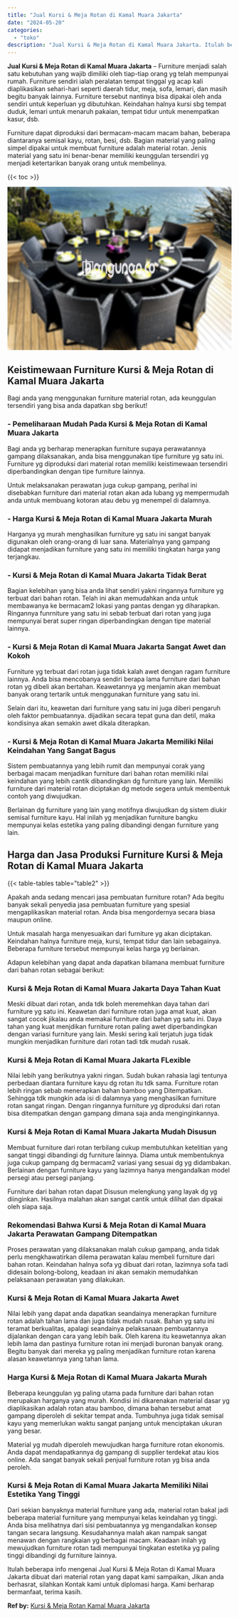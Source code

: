 ```yaml
---
title: "Jual Kursi & Meja Rotan di Kamal Muara Jakarta"
date: "2024-05-20"
categories: 
  - "toko"
description: "Jual Kursi & Meja Rotan di Kamal Muara Jakarta. Itulah beberapa info mengenai Jual Kursi & Meja Rotan di Kamal Muara Jakarta dibuat dari material rotan yang..."
---
```


**Jual Kursi & Meja Rotan di Kamal Muara Jakarta** – Furniture menjadi salah satu kebutuhan yang wajib dimiliki oleh tiap-tiap orang yg telah mempunyai rumah. Furniture sendiri ialah peralatan tempat tinggal yg acap kali diaplikasikan sehari-hari seperti daerah tidur, meja, sofa, lemari, dan masih begitu banyak lainnya. Furniture tersebut nantinya bisa dipakai oleh anda sendiri untuk keperluan yg dibutuhkan. Keindahan halnya kursi sbg tempat duduk, lemari untuk menaruh pakaian, tempat tidur untuk menempatkan kasur, dsb.

Furniture dapat diproduksi dari bermacam-macam macam bahan, beberapa diantaranya semisal kayu, rotan, besi, dsb. Bagian material yang paling simpel dipakai untuk membuat furniture adalah material rotan. Jenis material yang satu ini benar-benar memiliki keunggulan tersendiri yg menjadi ketertarikan banyak orang untuk membelinya.

{{< toc >}}

![Jual Kursi & Meja Rotan di Kamal Muara Jakarta](/images/kursi-meja-rotan-murah26.png)

## Keistimewaan Furniture Kursi & Meja Rotan di Kamal Muara Jakarta

Bagi anda yang menggunakan furniture material rotan, ada keunggulan tersendiri yang bisa anda dapatkan sbg berikut!

### \- Pemeliharaan Mudah Pada Kursi & Meja Rotan di Kamal Muara Jakarta

Bagi anda yg berharap menerapkan furniture supaya perawatannya gampang dilaksanakan, anda bisa menggunakan tipe furniture yg satu ini. Furniture yg diproduksi dari material rotan memiliki keistimewaan tersendiri diperbandingkan dengan tipe furniture lainnya.

Untuk melaksanakan perawatan juga cukup gampang, perihal ini disebabkan furniture dari material rotan akan ada lubang yg mempermudah anda untuk membuang kotoran atau debu yg menempel di dalamnya.

### \- Harga Kursi & Meja Rotan di Kamal Muara Jakarta Murah

Harganya yg murah menghasilkan furniture yg satu ini sangat banyak digunakan oleh orang-orang di luar sana. Materialnya yang gampang didapat menjadikan furniture yang satu ini memiliki tingkatan harga yang terjangkau.

### \- Kursi & Meja Rotan di Kamal Muara Jakarta Tidak Berat

Bagian kelebihan yang bisa anda lihat sendiri yakni ringannya furniture yg terbuat dari bahan rotan. Telah ini akan memudahkan anda untuk membawanya ke bermacam2 lokasi yang pantas dengan yg diharapkan. Ringannya funrniture yang satu ini sebab terbuat dari rotan yang juga mempunyai berat super ringan diperbandingkan dengan tipe material lainnya.

### \- Kursi & Meja Rotan di Kamal Muara Jakarta Sangat Awet dan Kokoh

Furniture yg terbuat dari rotan juga tidak kalah awet dengan ragam furniture lainnya. Anda bisa mencobanya sendiri berapa lama furniture dari bahan rotan yg dibeli akan bertahan. Keawetannya yg menjamin akan membuat banyak orang tertarik untuk menggunakan furniture yang satu ini.

Selain dari itu, keawetan dari furniture yang satu ini juga diberi pengaruh oleh faktor pembuatannya. dijadikan secara tepat guna dan detil, maka kondisinya akan semakin awet dikala diterapkan.

### \- Kursi & Meja Rotan di Kamal Muara Jakarta Memiliki Nilai Keindahan Yang Sangat Bagus

Sistem pembuatannya yang lebih rumit dan mempunyai corak yang berbagai macam menjadikan furniture dari bahan rotan memiliki nilai keindahan yang lebih cantik dibandingkan dg furniture yang lain. Memiliki furniture dari material rotan diciptakan dg metode segera untuk membentuk contoh yang diwujudkan.

Berlainan dg furniture yang lain yang motifnya diwujudkan dg sistem diukir semisal furniture kayu. Hal inilah yg menjadikan furniture bangku mempunyai kelas estetika yang paling dibandingi dengan furniture yang lain.

## Harga dan Jasa Produksi Furniture Kursi & Meja Rotan di Kamal Muara Jakarta

{{< table-tables table="table2" >}}

Apakah anda sedang mencari jasa pembuatan furniture rotan? Ada begitu banyak sekali penyedia jasa pembuatan furniture yang spesial mengaplikasikan material rotan. Anda bisa mengordernya secara biasa maupun online.

Untuk masalah harga menyesuaikan dari furniture yg akan diciptakan. Keindahan halnya furniture meja, kursi, tempat tidur dan lain sebagainya. Beberapa furniture tersebut mempunyai kelas harga yg berlainan.

Adapun kelebihan yang dapat anda dapatkan bilamana membuat furniture dari bahan rotan sebagai berikut:

### Kursi & Meja Rotan di Kamal Muara Jakarta Daya Tahan Kuat

Meski dibuat dari rotan, anda tdk boleh meremehkan daya tahan dari furniture yg satu ini. Keawetan dari furniture rotan juga amat kuat, akan sangat cocok jikalau anda memakai furniture dari bahan yg satu ini. Daya tahan yang kuat menjdikan furniture rotan paling awet diperbandingkan dengan variasi furniture yang lain. Meski sering kali terjatuh juga tidak mungkin menjadikan furniture dari rotan tadi tdk mudah rusak.

### Kursi & Meja Rotan di Kamal Muara Jakarta FLexible

Nilai lebih yang berikutnya yakni ringan. Sudah bukan rahasia lagi tentunya perbedaan diantara furniture kayu dg rotan itu tdk sama. Furniture rotan lebih ringan sebab menerapkan bahan bamboo yang Ditempatkan. Sehingga tdk mungkin ada isi di dalamnya yang menghasilkan furniture rotan sangat ringan. Dengan ringannya furniture yg diproduksi dari rotan bisa ditempatkan dengan gampang dimana saja anda menginginkannya.

### Kursi & Meja Rotan di Kamal Muara Jakarta Mudah Disusun

Membuat furniture dari rotan terbilang cukup membutuhkan ketelitian yang sangat tinggi dibandingi dg furniture lainnya. Diama untuk membentuknya juga cukup gampang dg bermacam2 variasi yang sesuai dg yg didambakan. Berlainan dengan furniture kayu yang lazimnya hanya mengandalkan model persegi atau persegi panjang.

Furniture dari bahan rotan dapat Disusun melengkung yang layak dg yg diinginkan. Hasilnya malahan akan sangat cantik untuk dilihat dan dipakai oleh siapa saja.

### Rekomendasi Bahwa Kursi & Meja Rotan di Kamal Muara Jakarta Perawatan Gampang Ditempatkan

Proses perawatan yang dilaksanakan malah cukup gampang, anda tidak perlu mengkhawatirkan dilema perawatan kalau membeli furniture dari bahan rotan. Keindahan halnya sofa yg dibuat dari rotan, lazimnya sofa tadi didesain bolong-bolong, keadaan ini akan semakin memudahkan pelaksanaan perawatan yang dilakukan.

### Kursi & Meja Rotan di Kamal Muara Jakarta Awet

Nilai lebih yang dapat anda dapatkan seandainya menerapkan furniture rotan adalah tahan lama dan juga tidak mudah rusak. Bahan yg satu ini teramat berkualitas, apalagi seandainya pelaksanaan pembuatannya dijalankan dengan cara yang lebih baik. Oleh karena itu keawetannya akan lebih lama dan pastinya furniture rotan ini menjadi buronan banyak orang. Begitu banyak dari mereka yg paling menjadikan furniture rotan karena alasan keawetannya yang tahan lama.

### Harga Kursi & Meja Rotan di Kamal Muara Jakarta Murah

Beberapa keunggulan yg paling utama pada furniture dari bahan rotan merupakan harganya yang murah. Kondisi ini dikarenakan material dasar yg diaplikasikan adalah rotan atau bamboo, dimana bahan tersebut amat gampang diperoleh di sekitar tempat anda. Tumbuhnya juga tidak semisal kayu yang memerlukan waktu sangat panjang untuk menciptakan ukuran yang besar.

Material yg mudah diperoleh mewujudkan harga furniture rotan ekonomis. Anda dapat mendapatkannya dg gampang di supplier terdekat atau kios online. Ada sangat banyak sekali penjual furniture rotan yg bisa anda peroleh.

### Kursi & Meja Rotan di Kamal Muara Jakarta Memiliki Nilai Estetika Yang Tinggi

Dari sekian banyaknya material furniture yang ada, material rotan bakal jadi beberapa material furniture yang mempunyai kelas keindahan yg tinggi. Anda bisa melihatnya dari sisi pembuatannya yg mengandalkan konsep tangan secara langsung. Kesudahannya malah akan nampak sangat menawan dengan rangkaian yg berbagai macam. Keadaan inilah yg mewujudkan furniture rotan tadi mempunyai tingkatan estetika yg paling tinggi dibandingi dg furniture lainnya.

Itulah beberapa info mengenai Jual Kursi & Meja Rotan di Kamal Muara Jakarta dibuat dari material rotan yang dapat kami sampaikan, Jikan anda berhasrat, silahkan Kontak kami untuk diplomasi harga. Kami berharap bermanfaat, terima kasih.

**Ref by:** [Kursi & Meja Rotan Kamal Muara Jakarta](https://id.wikipedia.org/wiki/Kursi)
